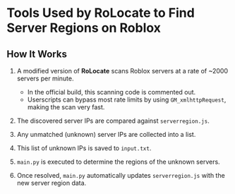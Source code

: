 # Tools Used by RoLocate to Find Server Regions on Roblox

## How It Works

1. A modified version of **RoLocate** scans Roblox servers at a rate of ~2000 servers per minute.  
   - In the official build, this scanning code is commented out.  
   - Userscripts can bypass most rate limits by using `GM_xmlhttpRequest`, making the scan very fast.

2. The discovered server IPs are compared against `serverregion.js`.

3. Any unmatched (unknown) server IPs are collected into a list.

4. This list of unknown IPs is saved to `input.txt`.

5. `main.py` is executed to determine the regions of the unknown servers.

6. Once resolved, `main.py` automatically updates `serverregion.js` with the new server region data.
